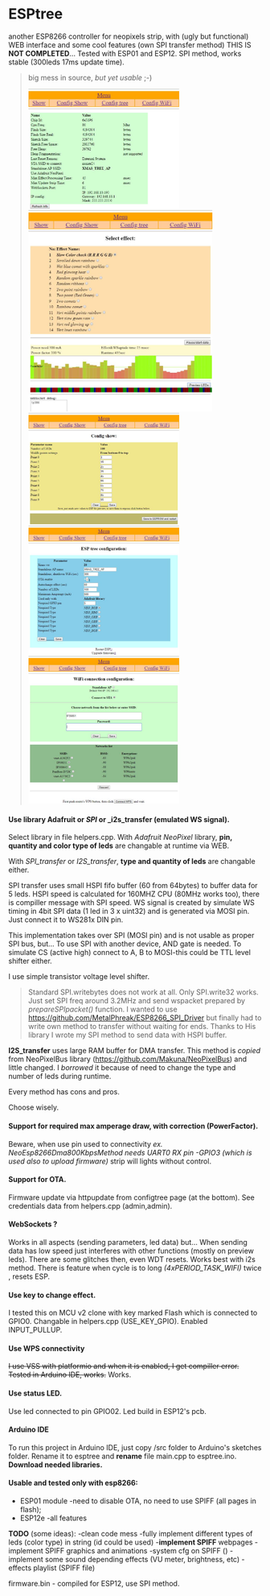 # ESPtree
another ESP8266 controller for neopixels strip, with (ugly but functional) WEB interface and some cool features (own SPI transfer method)
THIS IS **NOT COMPLETED**... Tested with ESP01 and ESP12. SPI method, works stable (300leds 17ms update time).
>big mess in source, *but yet usable* ;-)
>
><img width="300" src="https://github.com/dMbski/ESPtree/blob/master/screens/Schowek01.jpg" /> <img height="400" src="https://github.com/dMbski/ESPtree/blob/master/screens/Schowek02.jpg" /><img width="300" src="https://github.com/dMbski/ESPtree/blob/master/screens/Schowek03.jpg" />
><img width="300" src="https://github.com/dMbski/ESPtree/blob/master/screens/Schowek04.jpg" /><img width="300" src="https://github.com/dMbski/ESPtree/blob/master/screens/Schowek05.jpg" />

#### Use library Adafruit or _SPI_ or _i2s_transfer (emulated WS signal). 
Select library in file helpers.cpp. 
With *Adafruit NeoPixel* library, **pin, quantity and color type of leds** are changable at runtime via WEB.

With *SPI_transfer* or *I2S_transfer*, **type and quantity of leds** are changable either.

SPI transfer uses small HSPI fifo buffer (60 from 64bytes) to buffer data for 5 leds. HSPI speed is calculated for 160MHZ CPU (80MHz works too), there is compiller message with SPI speed. WS signal is created by simulate WS timing in 4bit SPI data (1 led in 3 x uint32) and is generated via MOSI pin. Just connect it to WS281x DIN pin. 

This implementation takes over SPI (MOSI pin) and is not usable as proper SPI bus, but...
To use SPI with another device, AND gate is needed. To simulate CS (active high) connect to A, B to MOSI-this could be TTL level shifter either.

I use simple transistor voltage level shifter.
>
>Standard SPI.writebytes does not work at all. Only SPI.write32 works. Just set SPI freq around 3.2MHz and send wspacket prepared by _prepareSPIpacket()_ function.
>I wanted to use https://github.com/MetalPhreak/ESP8266_SPI_Driver but finally had to write own method to transfer without waiting for ends.
>Thanks to His library I wrote my SPI method to send data with HSPI buffer. 
>

**I2S_transfer** uses large RAM buffer for DMA transfer. This method is _copied_ from NeoPixelBus library (https://github.com/Makuna/NeoPixelBus) and little changed. I _borrowed_ it because of need to change the type and number of leds during runtime.

Every method has cons and pros.

Choose wisely.
#### Support for required max amperage draw, with correction (PowerFactor).
Beware, when use pin used to connectivity *ex. NeoEsp8266Dma800KbpsMethod needs UART0 RX pin -GPIO3 (which is used also to upload firmware)* strip will lights without control.
#### Support for OTA.
Firmware update via httpupdate from configtree page (at the bottom). See credentials data from helpers.cpp (admin,admin).
#### WebSockets ?
Works in all aspects (sending parameters, led data) but...
When sending data has low speed just interferes with other functions (mostly on preview leds). There are some glitches then, even WDT resets. Works best with i2s method.
There is feature when cycle is to long *(4xPERIOD_TASK_WIFI)* twice , resets ESP. 
#### Use key to change effect.
I tested this on MCU v2 clone with key marked Flash which is connected to GPIO0. Changable in helpers.cpp (USE_KEY_GPIO). Enabled INPUT_PULLUP.
#### Use WPS connectivity
~~I use VSS with platformio and when it is enabled, I get compiller error. Tested in Arduino IDE, works.~~
Works.
#### Use status LED.
Use led connected to pin GPIO02. Led build in ESP12's pcb.
#### Arduino IDE
To run this project in Arduino IDE, just copy /src folder to Arduino's sketches folder. Rename it to esptree and **rename** file main.cpp to esptree.ino. **Download needed libraries.**
#### Usable and tested only with esp8266:
- ESP01 module -need to disable OTA, no need to use SPIFF (all pages in flash);
- ESP12e -all features

**TODO** (some ideas):
-clean code mess
-fully implement different types of leds (color type) in string (id could be used)
-**implement SPIFF** webpages
-implement SPIFF graphics and animations
-system cfg on SPIFF ()
-implement some sound depending effects (VU meter, brightness, etc)
-effects playlist (SPIFF file)


firmware.bin - compiled for ESP12, use SPI method.
